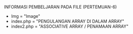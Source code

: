 INFORMASI PEMBELJARAN PADA FILE (PERTEMUAN-6)

- Img = "Image"
- index.php = "PENGULANGAN ARRAY DI DALAM ARRAY"
- index2.php = "ASSOCIATIVE ARRAY / PENAMAAN ARRAY"
